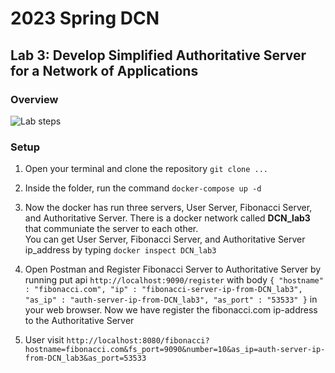 # 2023 Spring DCN 
## Lab 3: Develop Simplified Authoritative Server for a Network of Applications

### Overview
![Lab steps](lab-instruction/auth-servers-interaction.jpeg)

### Setup
1. Open your terminal and clone the repository
`git clone ...`

2. Inside the folder, run the command
`docker-compose up -d`

3. Now the docker has run three servers, User Server, Fibonacci Server, and Authoritative Server.
There is a docker network called **DCN_lab3** that communiate the server to each other. <br> 
You can get User Server, Fibonacci Server, and Authoritative Server ip_address by typing `docker inspect DCN_lab3`

4. Open Postman and Register Fibonacci Server to Authoritative Server by running put api `http://localhost:9090/register` with body `{
    "hostname" : "fibonacci.com",
    "ip" : "fibonacci-server-ip-from-DCN_lab3",
    "as_ip" : "auth-server-ip-from-DCN_lab3",
    "as_port" : "53533"
}`  in your web browser. Now we have register the fibonacci.com ip-address to the Authoritative Server

5. User visit `http://localhost:8080/fibonacci?hostname=fibonacci.com&fs_port=9090&number=10&as_ip=auth-server-ip-from-DCN_lab3&as_port=53533`


